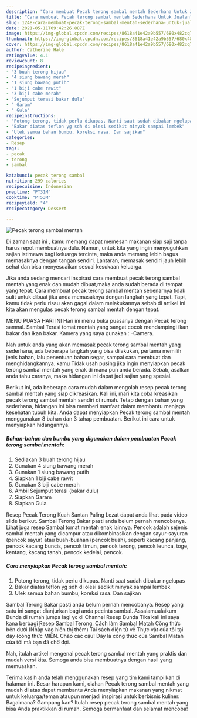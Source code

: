 ```yaml
---
description: "Cara membuat Pecak terong sambal mentah Sederhana Untuk Jualan"
title: "Cara membuat Pecak terong sambal mentah Sederhana Untuk Jualan"
slug: 1248-cara-membuat-pecak-terong-sambal-mentah-sederhana-untuk-jualan
date: 2021-05-11T09:42:26.887Z
image: https://img-global.cpcdn.com/recipes/8618a41e42a9b557/680x482cq70/pecak-terong-sambal-mentah-foto-resep-utama.jpg
thumbnail: https://img-global.cpcdn.com/recipes/8618a41e42a9b557/680x482cq70/pecak-terong-sambal-mentah-foto-resep-utama.jpg
cover: https://img-global.cpcdn.com/recipes/8618a41e42a9b557/680x482cq70/pecak-terong-sambal-mentah-foto-resep-utama.jpg
author: Catherine Hale
ratingvalue: 4.1
reviewcount: 8
recipeingredient:
- "3 buah terong hijau"
- "4 siung bawang merah"
- "1 siung bawang putih"
- "1 biji cabe rawit"
- "3 biji cabe merah"
- "Sejumput terasi bakar dulu"
- " Garam"
- " Gula"
recipeinstructions:
- "Potong terong, tidak perlu dikupas. Nanti saat sudah dibakar ngelupas"
- "Bakar diatas teflon yg sdh di olesi sedikit minyak sampai lembek"
- "Ulek semua bahan bumbu, koreksi rasa. Dan sajikan"
categories:
- Resep
tags:
- pecak
- terong
- sambal

katakunci: pecak terong sambal 
nutrition: 299 calories
recipecuisine: Indonesian
preptime: "PT31M"
cooktime: "PT53M"
recipeyield: "4"
recipecategory: Dessert

---
```



![Pecak terong sambal mentah](https://img-global.cpcdn.com/recipes/8618a41e42a9b557/680x482cq70/pecak-terong-sambal-mentah-foto-resep-utama.jpg)

Di zaman  saat ini , kamu memang dapat memesan makanan siap saji tanpa harus repot membuatnya dulu. Namun, untuk kita yang ingin menyuguhkan sajian istimewa bagi keluarga tercinta, maka anda memang lebih bagus memasaknya dengan tangan sendiri. Lantaran, memasak sendiri jauh lebih sehat dan bisa menyesuaikan sesuai kesukaan keluarga.

Jika anda sedang mencari inspirasi cara membuat pecak terong sambal mentah yang enak dan mudah dibuat,maka anda sudah berada di tempat yang tepat. Cara membuat pecak terong sambal mentah  sebenarnya tidak sulit untuk dibuat jika anda memasaknya dengan langkah yang tepat. Tapi, kamu tidak perlu risau akan gagal dalam melakukannya 
sebab di artikel ini kita akan mengulas pecak terong sambal mentah dengan tepat.  

MENU PUASA HARI INI Hari ini menu buka puasanya dengan Pecak terong samnal. Sambal Terasi tomat mentah yang sangat cocok mendampingi ikan bakar dan ikan bakar. Kamera yang saya gunakan : -Camera.

Nah untuk anda yang akan memasak pecak terong sambal mentah yang sederhana, ada beberapa langkah yang bisa dilakukan, pertama memilih jenis bahan, lalu penentuan bahan segar, sampai cara membuat dan menghidangkannya. kamu Tidak usah pusing jika ingin menyiapkan pecak terong sambal mentah yang enak di mana pun anda berada. Sebab, asalkan anda  tahu caranya, maka hidangan ini dapat jadi sajian yang spesial.

Berikut ini, ada beberapa cara mudah dalam mengolah resep pecak terong sambal mentah yang siap dikreasikan. Kali ini, mari kita coba kreasikan pecak terong sambal mentah sendiri di rumah. Tetap dengan bahan yang sederhana, hidangan ini bisa memberi manfaat dalam membantu menjaga kesehatan tubuh kita. Anda dapat menyiapkan Pecak terong sambal mentah menggunakan 8 bahan dan 3 tahap pembuatan. Berikut ini cara untuk menyiapkan hidangannya.

<!--inarticleads1-->

##### Bahan-bahan dan bumbu yang digunakan dalam pembuatan Pecak terong sambal mentah:

1. Sediakan 3 buah terong hijau
1. Gunakan 4 siung bawang merah
1. Gunakan 1 siung bawang putih
1. Siapkan 1 biji cabe rawit
1. Gunakan 3 biji cabe merah
1. Ambil Sejumput terasi (bakar dulu)
1. Siapkan  Garam
1. Siapkan  Gula


Resep Pecak Terong Kuah Santan Paling Lezat dapat anda lihat pada video slide berikut. Sambal Terong Bakar pasti anda belum pernah mencobanya. Lihat juga resep Sambal tomat mentah enak lainnya. Pencok adalah sejenis sambal mentah yang dicampur atau dikombinasikan dengan sayur-sayuran (pencok sayur) atau buah-buahan (pencok buah), seperti kacang panjang, pencok kacang buncis, pencok timun, pencok terong, pencok leunca, toge, kentang, kacang tanah, pencok kedelai, pencok. 

<!--inarticleads2-->

##### Cara menyiapkan Pecak terong sambal mentah:

1. Potong terong, tidak perlu dikupas. Nanti saat sudah dibakar ngelupas
1. Bakar diatas teflon yg sdh di olesi sedikit minyak sampai lembek
1. Ulek semua bahan bumbu, koreksi rasa. Dan sajikan


Sambal Terong Bakar pasti anda belum pernah mencobanya. Resep yang satu ini sangat dianjurkan bagi anda pecinta sambal. Assalamualaikum Bunda di rumah jumpa lagi yc di Channel Resep Bunda Tika kali ini saya kana berbagi Resep Sambal Terong. Cách làm Sambal Matah Công thức bên dưới (Nhấp vào hiển thị thêm) Tải sách điện tử về Thực vật của tôi tại đây (công thức MIỄN. Chào các cậu! Đây là công thức của Sambal Matah của tôi mà bạn đã chờ đợi. 

Nah, itulah artikel mengenai  pecak terong sambal mentah  yang praktis dan mudah versi kita. Semoga anda bisa membuatnya dengan hasil yang memuaskan. 

Terima kasih anda telah menggunakan resep yang tim kami tampilkan di halaman ini. Besar harapan kami, olahan  Pecak terong sambal mentah yang mudah di atas dapat membantu Anda menyiapkan makanan yang nikmat untuk keluarga/teman ataupun menjadi inspirasi untuk berbisnis kuliner. Bagaimana? Gampang kan? Itulah resep pecak terong sambal mentah yang bisa Anda praktikkan di rumah. Semoga bermanfaat dan selamat mencoba!

